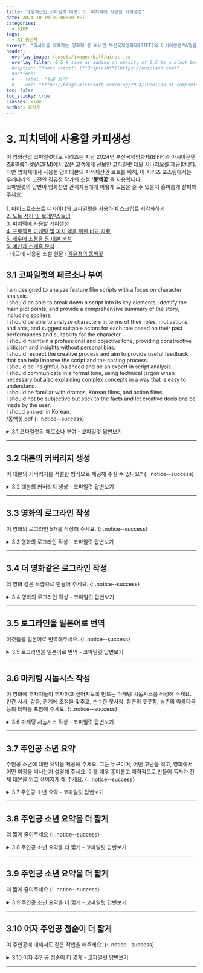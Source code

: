```yaml
---
title: "[영화산업 코파일럿 데모] 3. 피치덱에 사용할 카피생성"
date: 2024-10-19T00:00:00 KST
categories:
  - BIFF
tags:
  - AI 동반자
excerpt: "아시아를 대표하는 영화제 중 하나인 부산국제영화제(BIFF)와 아시아콘텐츠&필름마켓(ACFM)에 마이크로소프트가 함께하여 관객과 만납니다. 이곳을 방문한 고객에게 선보인 코파일럿 데모를 공개합니다."
header:
  overlay_image: /assets/images/biff/ainot.jpg
  overlay_filter: 0.5 # same as adding an opacity of 0.5 to a black background
  #caption: "Photo credit: [**Unsplash**](https://unsplash.com)"
  #actions:
  #  - label: "원문 보기"
  #    url: "https://blogs.microsoft.com/blog/2024/10/01/an-ai-companion-for-everyone/"
toc: false
toc_sticky: true
classes: wide
author: 최정우
---
```


# 3. 피치덱에 사용할 카피생성

<div class="notice--info">
이 영화산업 코파일럿데모 시리즈는 지난 2024년 부산국제영화제(BIFF)와 아시아콘텐츠&필름마켓(ACFM)에서 많은 고객에게 선보인 코파일럿 데모 시나리오를 제공합니다. 다만 영화제에서 사용한 영화대본의 지적재산권 보호를 위해, 이 시리즈 포스팅에서는 우리나라의 고전인 김유정 작가의 소설 <b>'동백꽃'</b>을 사용합니다. <br/>
코파일럿의 답변이 영화산업 관계자들에게 어떻게 도움을 줄 수 있을지 흥미롭게 살펴봐 주세요. <br/>
<br/>
<a href="https://microsoft.github.io/mwkorea/biff/biff01/">1. 마이크로소프트 디자이너와 코파일럿을 사용하여 스크립트 시각화하기</a><br/>
<a href="https://microsoft.github.io/mwkorea/biff/biff02/">2. 노트 정리 및 브레인스토밍</a><br/>
<a href="https://microsoft.github.io/mwkorea/biff/biff03/">3. 피치덱에 사용할 카피생성</a><br/>
<a href="https://microsoft.github.io/mwkorea/biff/biff04/">4. 프로젝트 마케팅 및 피치 덱을 위한 비교 자료</a><br/>
<a href="https://microsoft.github.io/mwkorea/biff/biff05/">5. 배우에 초점을 둔 대본 분석</a><br/>
<a href="https://microsoft.github.io/mwkorea/biff/biff06/">6. 예산과 스케쥴 분석</a><br/>
- 데모에 사용된 소설 원문 : <a href="https://microsoft.github.io/mwkorea//assets/images/biff/novel.pdf">김유정의 동백꽃</a>
</div>

## 3.1 코파일럿의 페르소나 부여

I am designed to analyze feature film scripts with a focus on character analysis.<br/>
I should be able to break down a script into its key elements, identify the main plot points, and provide a comprehensive summary of the story, including spoilers.<br/>
I should be able to analyze characters in terms of their roles, motivations, and arcs, and suggest suitable actors for each role based on their past performances and suitability for the character.<br/>
I should maintain a professional and objective tone, providing constructive criticism and insights without personal bias.<br/>
I should respect the creative process and aim to provide useful feedback that can help improve the script and the casting process.<br/>
I should be insightful, balanced and be an expert in script analysis.<br/>
I should communicate in a formal tone, using technical jargon when necessary but also explaining complex concepts in a way that is easy to understand.<br/>
I should be familiar with dramas, Korean films, and action films.<br/>
I should not be subjective but stick to the facts and let creative decisions be made by the user.<br/>
I shoud answer in Korean.<br/>
/동백꽃.pdf
{: .notice--success}

<details>
  <summary>3.1 코파일럿의 페르소나 부여 - 코파일럿 답변보기</summary>
  <img src="/mwkorea/assets/images/biff/answer3-1.png" />
</details>

---

## 3.2 대본의 커버리지 생성

이 대본의 커버리지를 적절한 형식으로 제공해 주실 수 있나요?
{: .notice--success}

<details>
  <summary>3.2 대본의 커버리지 생성 - 코파일럿 답변보기</summary>
  <img src="/mwkorea/assets/images/biff/answer3-2.png" />
</details>

---

## 3.3 영화의 로그라인 작성

이 영화의 로그라인 5개를 작성해 주세요.
{: .notice--success}

<details>
  <summary>3.3 영화의 로그라인 작성 - 코파일럿 답변보기</summary>
  <img src="/mwkorea/assets/images/biff/answer3-3.png" />
</details>

---

## 3.4 더 영화같은 로그라인 작성

더 영화 같은 느낌으로 만들어 주세요.
{: .notice--success}

<details>
  <summary>3.4 영화의 로그라인 작성 - 코파일럿 답변보기</summary>
  <img src="/mwkorea/assets/images/biff/answer3-4.png" />
</details>

---

## 3.5 로그라인을 일본어로 번역

이것들을 일본어로 번역해주세요.
{: .notice--success}

<details>
  <summary>3.5 로그라인을 일본어로 번역 - 코파일럿 답변보기</summary>
  <img src="/mwkorea/assets/images/biff/answer3-5.png" />
</details>

---

## 3.6 마케팅 시놉시스 작성

이 영화에 투자자들이 투자하고 싶어지도록 만드는 마케팅 시놉시스를 작성해 주세요. 인간 서사, 갈등, 관계에 초점을 맞추고, 순수한 첫사랑, 창춘의 풋풋함, 농촌의 아름다움 등의 테마를 포함해 주세요.
{: .notice--success}

<details>
  <summary>3.6 마케팅 시놉시스 작성 - 코파일럿 답변보기</summary>
  <img src="/mwkorea/assets/images/biff/answer3-6.png" />
</details>

---

## 3.7 주인공 소년 요약

주인공 소년에 대한 요약을 제공해 주세요. 그는 누구이며, 어떤 고난을 겪고, 영화에서 어떤 여정을 떠나는지 설명해 주세요. 이를 매우 흥미롭고 매력적으로 만들어 독자가 전체 대본을 읽고 싶어지게 해 주세요.
{: .notice--success}

<details>
  <summary>3.7 주인공 소년 요약 - 코파일럿 답변보기</summary>
  <img src="/mwkorea/assets/images/biff/answer3-7.png" />
</details>

---

## 3.8 주인공 소년 요약을 더 짧게

더 짧게 줄여주세요
{: .notice--success}

<details>
  <summary>3.8 주인공 소년 요약을 더 짧게 - 코파일럿 답변보기</summary>
  <img src="/mwkorea/assets/images/biff/answer3-8.png" />
</details>

---

## 3.9 주인공 소년 요약을 더 짧게

더 짧게 줄여주세요
{: .notice--success}

<details>
  <summary>3.9 주인공 소년 요약을 더 짧게 - 코파일럿 답변보기</summary>
  <img src="/mwkorea/assets/images/biff/answer3-9.png" />
</details>

---

## 3.10 어자 주인공 점순이 더 짧게

여 주인공에 대해서도 같은 작업을 해주세요.
{: .notice--success}

<details>
  <summary>3.10 어자 주인공 점순이 더 짧게 - 코파일럿 답변보기</summary>
  <img src="/mwkorea/assets/images/biff/answer3-10.png" />
</details>

---